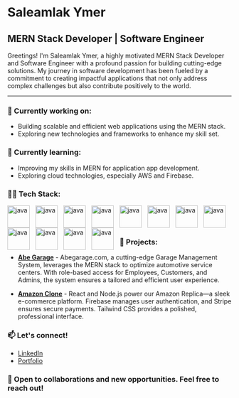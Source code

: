 # Saleamlak Ymer

## MERN Stack Developer | Software Engineer

Greetings! I'm Saleamlak Ymer, a highly motivated MERN Stack Developer and Software Engineer with a profound passion for building cutting-edge solutions. My journey in software development has been fueled by a commitment to creating impactful applications that not only address complex challenges but also contribute positively to the world.

---

### 🔭 Currently working on:
- Building scalable and efficient web applications using the MERN stack.
- Exploring new technologies and frameworks to enhance my skill set.

### 🌱 Currently learning:
- Improving my skills in MERN for application app development.
- Exploring cloud technologies, especially AWS and Firebase.

### 👨‍💻 Tech Stack:
<img align="left" alt="java" width="50px" style="padding-right:10px;" src="https://icons.veryicon.com/png/o/business/vscode-program-item-icon/react-3.png" />
<img align="left" alt="java" width="50px" style="padding-right:10px;" src="https://static-00.iconduck.com/assets.00/node-js-icon-454x512-nztofx17.png" />
<img align="left" alt="java" width="50px" style="padding-right:10px;" src="https://user-images.githubusercontent.com/25181517/183859966-a3462d8d-1bc7-4880-b353-e2cbed900ed6.png" />
<img align="left" alt="java" width="50px" style="padding-right:10px;" src="https://cdn-icons-png.flaticon.com/512/919/919836.png" />
<img align="left" alt="java" width="50px" style="padding-right:10px;" src="https://uxwing.com/wp-content/themes/uxwing/download/brands-and-social-media/html-icon.png" />
<img align="left" alt="java" width="50px" style="padding-right:10px;" src="https://cdn-icons-png.flaticon.com/512/888/888847.png" />
<img align="left" alt="java" width="50px" style="padding-right:10px;" src="https://www.datocms-assets.com/75941/1657707878-nextjs_logo.png" />

<img align="left" alt="java" width="50px" style="padding-right:10px;" src="https://cdn-icons-png.flaticon.com/512/5968/5968672.png" />
<img align="left" alt="java" width="50px" style="padding-right:10px;" src="https://git-scm.com/images/logos/downloads/Git-Icon-1788C.png" />



<img align="left" alt="java" width="50px" style="padding-right:10px;" src="https://cdn-icons-png.flaticon.com/512/2164/2164832.png" />
<img align="left" alt="java" width="50px" style="padding-right:10px;" src="https://static-00.iconduck.com/assets.00/tailwind-css-icon-512x307-1v56l8ed.png" />
<img align="left" alt="java" width="50px" style="padding-right:10px;" src="https://cdn4.iconfinder.com/data/icons/google-i-o-2016/512/google_firebase-2-512.png" />
<br />
<br/>

___



### 🚀 Projects:
- **[Abe Garage](https://www.abegarageexpress.com)** - Abegarage.com, a cutting-edge Garage Management System, leverages the MERN stack to optimize automotive service centers. With role-based access for Employees, Customers, and Admins, the system ensures a tailored and efficient user experience.
  
- **[Amazon Clone](https://fifth-base-398400.web.app/)** - React and Node.js power our Amazon Replica—a sleek e-commerce platform. Firebase manages user authentication, and Stripe ensures secure payments. Tailwind CSS provides a polished, professional interface.

### 📫 Let's connect!
- [LinkedIn](https://www.linkedin.com/in/saleamlakendrias/)
- [Portfolio](https://saleamlakendrias.com/)

### 🤝 Open to collaborations and new opportunities. Feel free to reach out!
